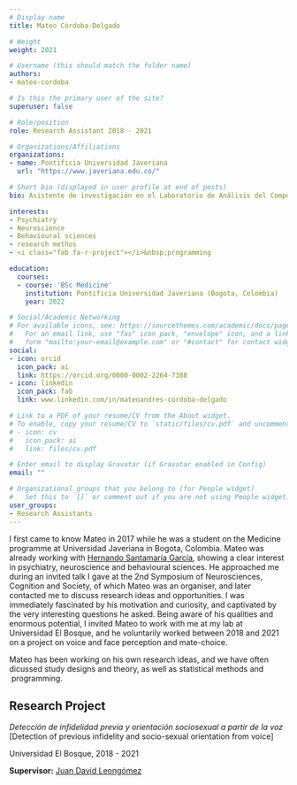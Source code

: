 ```yaml
---
# Display name
title: Mateo Córdoba-Delgado

# Weight
weight: 2021

# Username (this should match the folder name)
authors:
- mateo-cordoba

# Is this the primary user of the site?
superuser: false

# Role/position
role: Research Assistant 2018 - 2021

# Organizations/Affiliations
organizations:
- name: Pontificia Universidad Javeriana
  url: "https://www.javeriana.edu.co/"

# Short bio (displayed in user profile at end of posts)
bio: Asistente de investigación en el Laboratorio de Análisis del Comportamiento Humano 2018 - 2021

interests:
- Psychiatry
- Neuroscience
- Behavioural sciences
- research methos
- <i class="fab fa-r-project"></i>&nbsp;programming

education:
  courses:
  - course: 'BSc Medicine'
    institution: Pontificia Universidad Javeriana (Bogota, Colombia)
    year: 2022

# Social/Academic Networking
# For available icons, see: https://sourcethemes.com/academic/docs/page-builder/#icons
#   For an email link, use "fas" icon pack, "envelope" icon, and a link in the
#   form "mailto:your-email@example.com" or "#contact" for contact widget.
social:
- icon: orcid
  icon_pack: ai
  link: https://orcid.org/0000-0002-2264-7388
- icon: linkedin
  icon_pack: fab
  link: www.linkedin.com/in/mateoandres-cordoba-delgado

# Link to a PDF of your resume/CV from the About widget.
# To enable, copy your resume/CV to `static/files/cv.pdf` and uncomment the lines below.
# - icon: cv
#   icon_pack: ai
#   link: files/cv.pdf

# Enter email to display Gravatar (if Gravatar enabled in Config)
email: ""

# Organizational groups that you belong to (for People widget)
#   Set this to `[]` or comment out if you are not using People widget.
user_groups:
- Research Assistants
---
```


I first came to know Mateo in 2017 while he was a student on the Medicine programme at Universidad Javeriana in Bogota, Colombia. Mateo was already working with [Hernando Santamaría García](https://scholar.google.com/citations?user=jrSJ0U4AAAAJ), showing a clear interest in psychiatry, neuroscience and behavioural sciences. He approached me during an invited talk I gave at the 2nd Symposium of Neurosciences, Cognition and Society, of which Mateo was an organiser, and later contacted me to discuss research ideas and opportunities. I was immediately fascinated by his motivation and curiosity, and captivated by the very interesting questions he asked. Being aware of his qualities and enormous potential, I invited Mateo to work with me at my lab at Universidad El Bosque, and he voluntarily worked between 2018 and 2021 on a project on voice and face perception and mate-choice.

Mateo has been working on his own research ideas, and we have often dicussed study designs and theory, as well as statistical methods and <i class="fab fa-r-project"></i>&nbsp;programming.

## **Research Project**  

*Detección de infidelidad previa y orientación sociosexual a partir de la voz* [Detection of previous infidelity and socio-sexual orientation from voice]

Universidad El Bosque, 2018 - 2021

**Supervisor:** [Juan David Leongómez](/es/#about)
